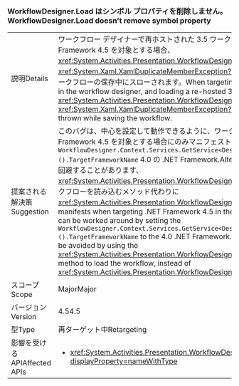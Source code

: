 ### <a name="workflowdesignerload-doesnt-remove-symbol-property"></a><span data-ttu-id="1db18-101">WorkflowDesigner.Load はシンボル プロパティを削除しません。</span><span class="sxs-lookup"><span data-stu-id="1db18-101">WorkflowDesigner.Load doesn't remove symbol property</span></span>

|   |   |
|---|---|
|<span data-ttu-id="1db18-102">説明</span><span class="sxs-lookup"><span data-stu-id="1db18-102">Details</span></span>|<span data-ttu-id="1db18-103">ワークフロー デザイナーで再ホストされた 3.5 ワークフローの読み込みで .NET Framework 4.5 を対象とする場合、<xref:System.Activities.Presentation.WorkflowDesigner.Load>メソッド、<xref:System.Xaml.XamlDuplicateMemberException?displayProperty=name>がワークフローの保存中にスローされます。</span><span class="sxs-lookup"><span data-stu-id="1db18-103">When targeting the .NET Framework 4.5 in the workflow designer, and loading a re-hosted 3.5 workflow with the <xref:System.Activities.Presentation.WorkflowDesigner.Load> method, a <xref:System.Xaml.XamlDuplicateMemberException?displayProperty=name> is thrown while saving the workflow.</span></span>|
|<span data-ttu-id="1db18-104">提案される解決策</span><span class="sxs-lookup"><span data-stu-id="1db18-104">Suggestion</span></span>|<span data-ttu-id="1db18-105">このバグは、中心を設定して動作できるように、ワークフロー デザイナーで、.NET Framework 4.5 を対象とする場合にのみマニフェスト、 <code>WorkflowDesigner.Context.Services.GetService&lt;DesignerConfigurationService&gt;().TargetFrameworkName</code> 4.0 の .NET Framework.Alternatively を使用して、問題を回避することがあります、<xref:System.Activities.Presentation.WorkflowDesigner.Load(System.String)>ワークフローを読み込むメソッド代わりに<xref:System.Activities.Presentation.WorkflowDesigner.Load>です。</span><span class="sxs-lookup"><span data-stu-id="1db18-105">This bug only manifests when targeting .NET Framework 4.5 in the workflow designer, so it can be worked around by setting the <code>WorkflowDesigner.Context.Services.GetService&lt;DesignerConfigurationService&gt;().TargetFrameworkName</code> to the 4.0 .NET Framework.Alternatively, the issue may be avoided by using the <xref:System.Activities.Presentation.WorkflowDesigner.Load(System.String)> method to load the workflow, instead of <xref:System.Activities.Presentation.WorkflowDesigner.Load>.</span></span>|
|<span data-ttu-id="1db18-106">スコープ</span><span class="sxs-lookup"><span data-stu-id="1db18-106">Scope</span></span>|<span data-ttu-id="1db18-107">Major</span><span class="sxs-lookup"><span data-stu-id="1db18-107">Major</span></span>|
|<span data-ttu-id="1db18-108">バージョン</span><span class="sxs-lookup"><span data-stu-id="1db18-108">Version</span></span>|<span data-ttu-id="1db18-109">4.5</span><span class="sxs-lookup"><span data-stu-id="1db18-109">4.5</span></span>|
|<span data-ttu-id="1db18-110">型</span><span class="sxs-lookup"><span data-stu-id="1db18-110">Type</span></span>|<span data-ttu-id="1db18-111">再ターゲット中</span><span class="sxs-lookup"><span data-stu-id="1db18-111">Retargeting</span></span>|
|<span data-ttu-id="1db18-112">影響を受ける API</span><span class="sxs-lookup"><span data-stu-id="1db18-112">Affected APIs</span></span>|<ul><li><xref:System.Activities.Presentation.WorkflowDesigner.Load?displayProperty=nameWithType></li></ul>|

